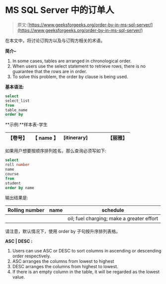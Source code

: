 # MS SQL Server 中的订单人

> 原文:[https://www.geeksforgeeks.org/order-by-in-ms-sql-server/](https://www.geeksforgeeks.org/order-by-in-ms-sql-server/)

在本文中，将讨论订购方以及与订购方相关的术语。

**简介–**

1.  In some cases, tables are arranged in chronological order.
2.  When users use the select statement to retrieve rows, there is no guarantee that the rows are in order.
3.  To solve this problem, the order by clause is being used.

**基本语法:**

```sql
select 
select_list
from
table_name
order by 
```

**示例:**样本表-学生

| 【卷号】 | 【 name 】 | [itinerary] |  |  |  | 【丽雅】 |
| --- | --- | --- | --- | --- | --- | --- |

如果用户想要按顺序排列姓名，那么查询必须写如下:

```sql
select
roll number 
name 
course
from
student
order by name 
```

输出结果是:

| Rolling number | name | schedule |
| --- | --- | --- |
|  |  | oil; fuel charging; make a greater effort |  |

请注意，默认情况下，使用 order by 子句按升序排列表格。

**ASC | DESC :**

1.  Users can use ASC or DESC to sort columns in ascending or descending order respectively.
2.  ASC arranges the columns from lowest to highest
3.  DESC arranges the columns from highest to lowest.
4.  If there is an empty column in the table, it will be regarded as the lowest value.
